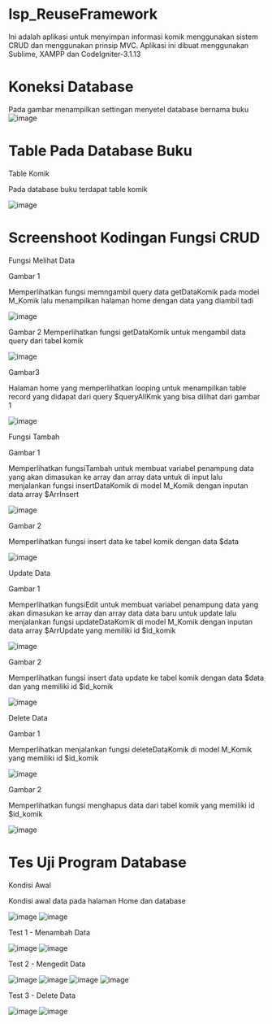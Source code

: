 # lsp_ReuseFramework
Ini adalah aplikasi untuk menyimpan informasi komik menggunakan sistem CRUD dan menggunakan prinsip MVC. Aplikasi ini dibuat menggunakan Sublime, XAMPP dan CodeIgniter-3.1.13

# Koneksi Database
Pada gambar menampilkan settingan menyetel database bernama buku
![image](https://user-images.githubusercontent.com/76039896/176997732-fd5eff46-dd0f-4a2e-b897-db57d7c9bdcd.png)

# Table Pada Database Buku
Table Komik

Pada database buku terdapat table komik

![image](https://user-images.githubusercontent.com/76039896/176997746-f1c21065-b5b2-437b-a21c-f50f205adbfc.png)

# Screenshoot Kodingan Fungsi CRUD

Fungsi Melihat Data

Gambar 1

Memperlihatkan fungsi memngambil query data getDataKomik pada model M_Komik lalu menampilkan halaman home dengan data yang diambil tadi

![image](https://user-images.githubusercontent.com/76039896/176997777-325b866a-636b-458a-bc08-371ca384906d.png)

Gambar 2
Memperlihatkan fungsi getDataKomik untuk mengambil data query dari tabel komik

![image](https://user-images.githubusercontent.com/76039896/176998023-cca56981-33ee-47e1-afab-159bf7168da9.png)

Gambar3

Halaman home yang memperlihatkan looping untuk menampilkan table record yang didapat dari query $queryAllKmk yang bisa dilihat dari gambar 1

![image](https://user-images.githubusercontent.com/76039896/176997778-658c2179-1c7f-4602-8588-cb8ec781127d.png)

Fungsi Tambah

Gambar 1

Memperlihatkan fungsiTambah untuk membuat variabel penampung  data yang akan dimasukan ke array dan array data untuk di input lalu menjalankan fungsi insertDataKomik di model M_Komik dengan inputan data array $ArrInsert	

![image](https://user-images.githubusercontent.com/76039896/176997787-ca2e1c78-ca62-4c3e-912e-e84bfba130f3.png)

Gambar 2

Memperlihatkan fungsi insert data ke tabel komik dengan data $data

![image](https://user-images.githubusercontent.com/76039896/176997789-174372b5-8e26-4882-8c7c-aa81360d82f0.png)

Update Data


Gambar 1

Memperlihatkan fungsiEdit untuk membuat	variabel penampung  data yang akan dimasukan ke array dan array data data baru untuk update lalu menjalankan fungsi updateDataKomik di model M_Komik dengan inputan data array $ArrUpdate yang memiliki id $id_komik

![image](https://user-images.githubusercontent.com/76039896/176997792-86a5ca83-1a50-4531-ab22-a5a3688d013b.png)

Gambar 2

Memperlihatkan fungsi insert data update ke tabel komik dengan data $data dan yang memiliki id $id_komik

![image](https://user-images.githubusercontent.com/76039896/176997797-c21cd13e-620b-4558-9788-f5b07dc5b57f.png)

Delete Data

Gambar 1

Memperlihatkan menjalankan fungsi deleteDataKomik di model M_Komik yang memiliki id $id_komik

![image](https://user-images.githubusercontent.com/76039896/176997805-dd3a7362-c334-406d-9612-b75052b8ed12.png)

Gambar 2

Memperlihatkan fungsi menghapus data dari tabel komik yang memiliki id $id_komik

![image](https://user-images.githubusercontent.com/76039896/176997806-9a54611a-43a4-4a99-91fa-2307a043c8cd.png)

# Tes Uji Program Database

Kondisi Awal

Kondisi awal data pada halaman Home dan database

![image](https://user-images.githubusercontent.com/76039896/176997859-c4b183e5-4292-4ed0-9e37-92e77adb9afc.png)
![image](https://user-images.githubusercontent.com/76039896/176997819-0bd672c5-df20-4e32-a243-be097b94fd37.png)

Test 1 - Menambah Data

![image](https://user-images.githubusercontent.com/76039896/176998491-c640e029-4e27-4ab0-90f0-8a6d02e47374.png)
![image](https://user-images.githubusercontent.com/76039896/176998496-ecbc9aa1-7b3a-4f42-baad-22315bdf2e6c.png)

Test 2 - Mengedit Data

![image](https://user-images.githubusercontent.com/76039896/176998501-46f4b282-70d6-4606-96dd-0cf902e7a3d9.png)
![image](https://user-images.githubusercontent.com/76039896/176998507-eed45fb2-cc16-47c2-ae38-0caec76e3be9.png)
![image](https://user-images.githubusercontent.com/76039896/176998510-eed493ac-99b7-4d49-896e-7c8293cc1f54.png)
![image](https://user-images.githubusercontent.com/76039896/176998532-a38b5e91-c5fd-4207-b96b-e58706ca8a49.png)

Test 3 - Delete Data

![image](https://user-images.githubusercontent.com/76039896/176998616-dbe548bf-e243-4c28-b43c-046b439f7c7e.png)
![image](https://user-images.githubusercontent.com/76039896/176998644-8a6771a3-2db7-42e6-80a2-37442bd077a4.png)

